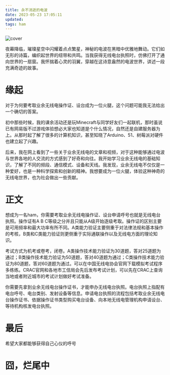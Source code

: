 ```yaml
---
title: 永不消逝的电波
date: 2023-05-23 17:05:11
updated:
tags: ham
---
```

![cover](low_78036181_p0.jpg)

夜幕降临，璀璨星空中闪耀着点点繁星，神秘的电波在黑暗中优雅地舞动。它们如无形的诗篇，编织起世界的纽带和共鸣。当我获得无线电台执照时，仿佛打开了通向世界的一扇窗。我怀揣着心灵的羽翼，穿越在这诗意盎然的电波世界，讲述一段充满奇迹的故事。
<!-- more -->

# 缘起

对于为何要考取业余无线电操作证、设台成为一位火腿，这个问题可能我无法给出一个确切的答案。

初中那些时候，我的课余活动还是玩Minecraft与同学好友们一起联机，那时虽说已有网易版不过游戏体验想必大家也知道是个什么情况，自然还是自建服务器为上。从那时起了解了很多的计算机知识，甚至知晓了Arduino、51、树莓派对硬件也建立起了兴趣。

后来，我在网上看到了一些关于业余无线电的文章和视频，对于这种能够通过电波与世界各地的人交流的方式感到了好奇和向往。我开始学习业余无线电的基础知识，了解了不同的频段、通信模式、设备和天线。我发现，业余无线电不仅仅是一种爱好，也是一种科学探索和创新的精神。我想要成为一位火腿，体验这种神奇的无线电世界，也为社会做出一些贡献。

# 正文

想成为一名ham，你需要考取业余无线电操作证、设台申请呼号也就是无线电台执照。操作证有A B C等级之分并且只能从A级开始逐级考取。操作证的区别主要是可用频率和最大功率有所不同。A类能力验证主要侧重于对法律法规和基本操作的考核，B类和C类能力验证则更侧重于实际通联操作以及无线电方面的理论知识。

考试方式为机考或卷考，闭卷。A类操作技术能力验证为30道题，答对25道题为通过；B类操作技术能力验证为50道题，答对40道题为通过；C类操作技术能力验证为80道题，答对60道题为通过。可以在中国无线电协会官网下载模拟考试程序多练练。CRAC官网和各地市工信局会先后发布考试计划，可以先在CRAC上查询当地或者附近城市的考试计划做好考试准备。

你需要先拿到业余无线电台操作证书，才能申办无线电台执照。电台执照上指配有电台呼号、电台类别、发射设备等信息。申请电台执照的流程包括考取业余无线电台操作证书、依据操作证书类型购买电台设备、向本地无线电管理机构申请设台、等待机构核发电台执照。

# 最后
希望大家都能够获得自己心仪的呼号


# 囧，烂尾中